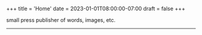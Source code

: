 +++
title = 'Home'
date = 2023-01-01T08:00:00-07:00
draft = false
+++

small press publisher of words, images, etc.

---
